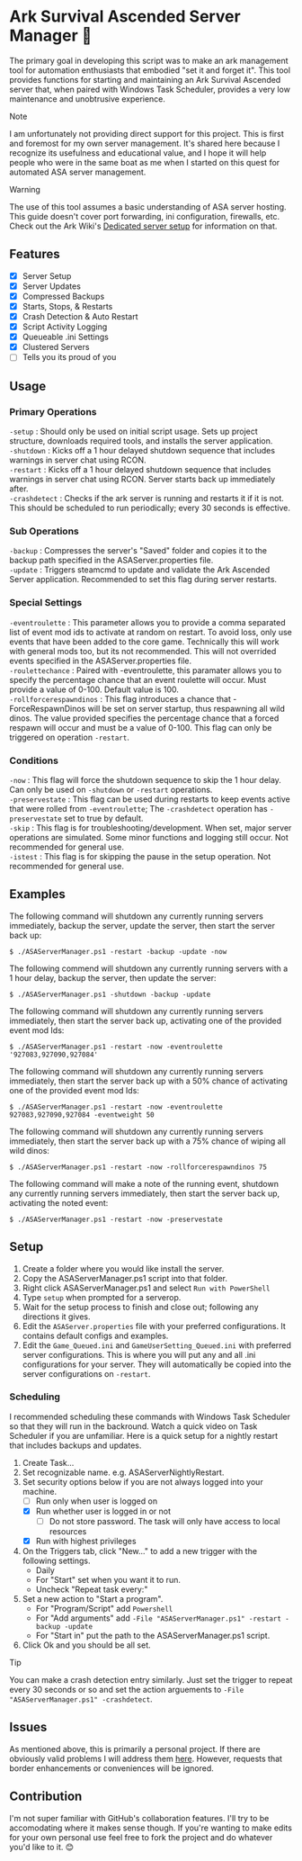 # Ark Survival Ascended Server Manager 🦖
The primary goal in developing this script was to make an ark management tool for automation enthusiasts that embodied "set it and forget it". This tool provides functions for starting and maintaining an Ark Survival Ascended server that, when paired with Windows Task Scheduler, provides a very low maintenance and unobtrusive experience.

> [!Note]
> I am unfortunately not providing direct support for this project. This is first and foremost for my own server management. It's shared here because I recognize its usefulness and educational value, and I hope it will help people who were in the same boat as me when I started on this quest for automated ASA server management.

> [!WARNING]
> The use of this tool assumes a basic understanding of ASA server hosting. This guide doesn't cover port forwarding, ini configuration, firewalls, etc. Check out the Ark Wiki's [Dedicated server setup](https://ark.wiki.gg/wiki/Dedicated_server_setup) for information on that.

## Features
- [x] Server Setup
- [x] Server Updates
- [x] Compressed Backups
- [x] Starts, Stops, & Restarts
- [x] Crash Detection & Auto Restart
- [x] Script Activity Logging
- [x] Queueable .ini Settings
- [x] Clustered Servers
- [ ] Tells you its proud of you

## Usage
### Primary Operations
```-setup``` : Should only be used on initial script usage. Sets up project structure, downloads required tools, and installs the server application.
<br>```-shutdown``` : Kicks off a 1 hour delayed shutdown sequence that includes warnings in server chat using RCON.
<br>```-restart``` : Kicks off a 1 hour delayed shutdown sequence that includes warnings in server chat using RCON. Server starts back up immediately after.
<br>```-crashdetect``` : Checks if the ark server is running and restarts it if it is not. This should be scheduled to run periodically; every 30 seconds is effective.
### Sub Operations
```-backup``` : Compresses the server's "Saved" folder and copies it to the backup path specified in the ASAServer.properties file.
<br>```-update``` : Triggers steamcmd to update and validate the Ark Ascended Server application. Recommended to set this flag during server restarts.
### Special Settings
```-eventroulette``` : This parameter allows you to provide a comma separated list of event mod ids to activate at random on restart. To avoid loss, only use events that have been added to the core game. Technically this will work with general mods too, but its not recommended. This will not overrided events specified in the ASAServer.properties file. 
<br>```-roulettechance``` : Paired with -eventroulette, this paramater allows you to specify the percentage chance that an event roulette will occur. Must provide a value of 0-100. Default value is 100.
<br>```-rollforcerespawndinos``` : This flag introduces a chance that -ForceRespawnDinos will be set on server startup, thus respawning all wild dinos. The value provided specifies the percentage chance that a forced respawn will occur and must be a value of 0-100. This flag can only be triggered on operation ```-restart```.

### Conditions
```-now``` : This flag will force the shutdown sequence to skip the 1 hour delay. Can only be used on ```-shutdown``` or ```-restart``` operations.
<br>```-preservestate``` : This flag can be used during restarts to keep events active that were rolled from ```-eventroulette```; The ```-crashdetect``` operation has ```-preservestate``` set to true by default.
<br>```-skip``` : This flag is for troubleshooting/development. When set, major server operations are simulated. Some minor functions and logging still occur. Not recommended for general use.
<br>```-istest``` : This flag is for skipping the pause in the setup operation. Not recommended for general use.

## Examples
The following command will shutdown any currently running servers immediately, backup the server, update the server, then start the server back up:
```
$ ./ASAServerManager.ps1 -restart -backup -update -now
```
The following commend will shutdown any currently running servers with a 1 hour delay, backup the server, then update the server:
```
$ ./ASAServerManager.ps1 -shutdown -backup -update
```
The following command will shutdown any currently running servers immediately, then start the server back up, activating one of the provided event mod Ids:
```
$ ./ASAServerManager.ps1 -restart -now -eventroulette '927083,927090,927084'
```
The following command will shutdown any currently running servers immediately, then start the server back up with a 50% chance of activating one of the provided event mod Ids:
```
$ ./ASAServerManager.ps1 -restart -now -eventroulette 927083,927090,927084 -eventweight 50
```
The following command will shutdown any currently running servers immediately, then start the server back up with a 75% chance of wiping all wild dinos:
```
$ ./ASAServerManager.ps1 -restart -now -rollforcerespawndinos 75
```
The following command will make a note of the running event, shutdown any currently running servers immediately, then start the server back up, activating the noted event:
```
$ ./ASAServerManager.ps1 -restart -now -preservestate
```

## Setup
1. Create a folder where you would like install the server.
2. Copy the ASAServerManager.ps1 script into that folder.
3. Right click ASAServerManager.ps1 and select ```Run with PowerShell```
4. Type ```setup``` when prompted for a serverop.
5. Wait for the setup process to finish and close out; following any directions it gives.
5. Edit the ```ASAServer.properties``` file with your preferred configurations. It contains default configs and examples.
6. Edit the ```Game_Queued.ini``` and ```GameUserSetting_Queued.ini``` with preferred server configurations. This is where you will put any and all .ini configurations for your server. They will automatically be copied into the server configurations on ```-restart```.

### Scheduling
I recommended scheduling these commands with Windows Task Scheduler so that they will run in the backround. Watch a quick video on Task Scheduler if you are unfamiliar. Here is a quick setup for a nightly restart that includes backups and updates.
1. Create Task...
2. Set recognizable name. e.g. ASAServerNightlyRestart.
3. Set security options below if you are not always logged into your machine.
   - [ ] Run only when user is logged on
   - [x] Run whether user is logged in or not
     - [ ] Do not store password. The task will only have access to local resources
   - [x] Run with highest privileges
4. On the Triggers tab, click "New..." to add a new trigger with the following settings.
   - Daily
   - For "Start" set when you want it to run.
   - Uncheck "Repeat task every:"
5. Set a new action to "Start a program".
   - For "Program/Script" add ```Powershell```
   - For "Add arguments" add ```-File "ASAServerManager.ps1" -restart -backup -update```
   - For "Start in" put the path to the ASAServerManager.ps1 script.
6. Click Ok and you should be all set.

> [!TIP]
> You can make a crash detection entry similarly. Just set the trigger to repeat every 30 seconds or so and set the action arguements to ```-File "ASAServerManager.ps1" -crashdetect```.

## Issues
As mentioned above, this is primarily a personal project. If there are obviously valid problems I will address them [here](https://github.com/HeyKrystal/asa-server-manager/issues/new). However, requests that border enhancements or conveniences will be ignored.

## Contribution
I'm not super familiar with GitHub's collaboration features. I'll try to be accomodating where it makes sense though. If you're wanting to make edits for your own personal use feel free to fork the project and do whatever you'd like to it. 😊
